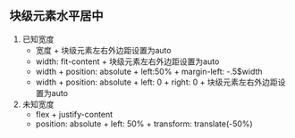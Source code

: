 
## 块级元素水平居中
1. 已知宽度
    * 宽度 + 块级元素左右外边距设置为auto
    * width: fit-content + 块级元素左右外边距设置为auto
    * width + position: absolute + left:50% + margin-left: -.5$width
    * width + position: absolute + left: 0 + right: 0 + 块级元素左右外边距设置为auto
2. 未知宽度
    * flex + justify-content
    * position: absolute + left: 50% + transform: translate(-50%)